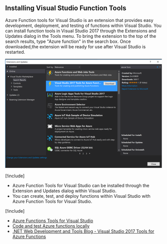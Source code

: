 ## Installing Visual Studio Function Tools

Azure Function tools for Visual Studio is an extension that provides easy development, deployment, and testing of functions within Visual Studio. You can install function tools in Visual Studio 2017 through the Extensions and Updates dialog in the Tools menu. To bring the extension to the top of the search results, type "Azure function" in the search box. Once downloaded,the extension will be ready for use after Visual Studio is restarted. 

![Azure Function tools for Visual Studio Extension](../media/azure-funtion-vs-ext.png)

[!include[](../includes/takeaways-heading.md)]

- Azure Function Tools for Visual Studio can be installed through the Extension and Updates dialog within Visual Studio.
- You can create, test, and deploy functions within Visual Studio with Azure Function Tools for Visual Studio.

[!include[](../includes/read-more-heading.md)]

- [Azure Functions Tools for Visual Studio](https://msdn.microsoft.com/library/azure/microsoft.azure.documents.client.documentclient.aspx)
- [Code and test Azure functions locally](https://docs.microsoft.com/en-us/azure/azure-functions/functions-run-local)
- [.NET Web Development and Tools Blog - Visual Studio 2017 Tools for Azure Functions](https://blogs.msdn.microsoft.com/webdev/2017/05/10/azure-function-tools-for-visual-studio-2017/)
